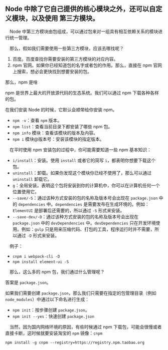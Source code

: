 ## Node 中除了它自己提供的核心模块之外，还可以自定义模块，以及使用 第三方模块。
 Node 中第三方模块由包组成，可以通过包来对一组具有相互依赖关系的模块进行统一管理。

 那么，假如我们需要使用一些第三方模块，应该去哪找呢？

1. 百度。百度查找你需要安装的第三方模块的对应内容。
2. npm 官网。如果你已经知道包的名字或者包的作用。那么，直接在 npm 官网上搜索，想必会更快找到想要安装的包。

那么，npm 是啥

npm 是世界上最大的开放源代码的生态系统。我们可以通过 npm 下载各种各样的包。 

在我们安装 Node 的时候，它默认会顺带给你安装 npm。

- ``npm -v``：查看 ``npm`` 版本。
- ``npm list``：查看当前目录下都安装了哪些 npm 包。
- ``npm info`` 模块：查看该模块的版本及内容。
- ``npm i`` 模块@版本号：安装该模块的指定版本。

 在平时使用 npm 安装包的过程中，你可能需要知道一些 npm 基本知识：

- ``i/install``：安装。使用 ``install`` 或者它的简写 ``i``，都表明你想要下载这个包。
- ``uninstall``：卸载。如果你发现这个模块你已经不使用了，那么可以通过 ``uninstall`` 卸载它。
- ``g``：全局安装。表明这个包将安装到你的计算机中，你可以在计算机任何一个位置使用它。
- ``--save/-S``：通过该种方式安装的包的名称及版本号会出现在 ``package.json`` 中的 ``dependencies`` 中。``dependencies`` 是需要发布在生成环境的。例如：``ElementUI`` 是部署后还需要的，所以通过 ``-S`` 形式来安装。
- ``--save-dev/-D``：通过该种方式安装的包的名称及版本号会出现在 ``package.json`` 中的 ``devDependencies`` 中。``devDependencies`` 只在开发环境使用。例如：``gulp`` 只是用来压缩代码、打包的工具，程序运行时并不需要，所以通过 ``-D`` 形式来安装。

 例子：

- ``cnpm i webpack-cli -D``
- ``npm install element-ui -S``

 那么，这么多的 npm 包，我们通过什么管理呢？

答案是 ``package.json``。

如果我们需要创建 ``package.json``，那么我们只需要在指定的包管理目录（例如 ``node_modules``）中通过以下命名进行生成：

- ``npm init``：按步骤创建 ``package.json``。
- ``npm init --yes``：快速创建 ``package.json``

 当然，因为国内网络环境的原因，有些时候通过 npm 下载包，可能会很慢或者直接卡断，这时候就要安装淘宝的 ``npm`` 镜像：``cnpm``

``npm install -g cnpm --registry=https://registry.npm.taobao.org``
